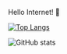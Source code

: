 Hello Internet! 👋

[![Top Langs](https://github-readme-stats.vercel.app/api/top-langs/?username=MrSypz)](https://github.com/anuraghazra/github-readme-stats)

![GitHub stats](https://github-readme-stats.vercel.app/api?username=MrSypz&show_icons=true&theme=radical)

<!--
**MrSypz/MrSypz** is a ✨ _special_ ✨ repository because its `README.md` (this file) appears on your GitHub profile.

Here are some ideas to get you started:

- 🔭 I’m currently working on ...
- 🌱 I’m currently learning ...
- 👯 I’m looking to collaborate on ...
- 🤔 I’m looking for help with ...
- 💬 Ask me about ...
- 📫 How to reach me: ...
- 😄 Pronouns: ...
- ⚡ Fun fact: ...
-->

